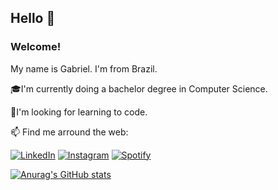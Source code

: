 ## Hello 👋
### Welcome!
My name is Gabriel. I'm from Brazil.

🎓I'm currently doing a bachelor degree in Computer Science. 

🌱I'm looking for learning to code.

📫 Find me arround the web:


<a href="https://www.linkedin.com/in/iopebiel" target="_blank"><img src="https://img.shields.io/badge/LinkedIn-%230077B5.svg?&style=flat-square&logo=linkedin&logoColor=white" alt="LinkedIn"></a>
<a href="https://www.instagram.com/iopebiel" target="_blank"><img src="https://img.shields.io/badge/Instagram-%23E4405F.svg?&style=flat-square&logo=instagram&logoColor=white" alt="Instagram"></a>
<a href="https://open.spotify.com/user/biel.iope" target="_blank"><img src="https://img.shields.io/badge/Spotify-%231ED760.svg?&style=flat-square&logo=spotify&logoColor=white" alt="Spotify"></a>

[![Anurag's GitHub stats](https://github-readme-stats.vercel.app/api?username=iopebiel)](https://github.com/iopebiel/github-readme-stats)

<!--
**iopebiel/iopebiel** is a ✨ _special_ ✨ repository because its `README.md` (this file) appears on your GitHub profile.

Here are some ideas to get you started:

- 🔭 I’m currently working on ...
- 🌱 I’m currently learning ...
- 👯 I’m looking to collaborate on ...
- 🤔 I’m looking for help with ...
- 💬 Ask me about ...
- 📫 How to reach me: ...
- 😄 Pronouns: ...
- ⚡ Fun fact: ...
-->
